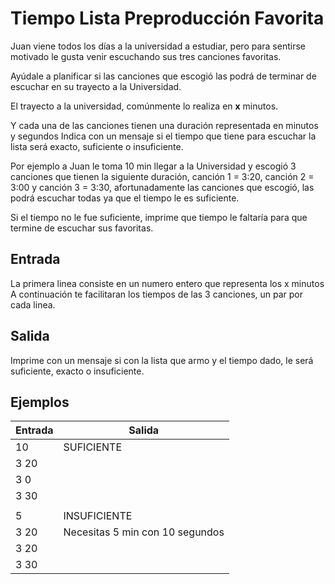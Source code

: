 # Tiempo Lista Preproducción Favorita

Juan viene todos los días a la universidad a estudiar, pero para sentirse motivado le gusta venir escuchando sus tres canciones favoritas.

Ayúdale a planificar si las canciones que escogió las podrá de terminar de escuchar en su trayecto a la Universidad.

El trayecto a la universidad, comúnmente lo realiza en **x** minutos.

Y cada una de las canciones tienen una duración representada en minutos y segundos
Indica con un mensaje si el tiempo que tiene para escuchar la lista será exacto, suficiente o insuficiente.

Por ejemplo a Juan le toma 10 min llegar a la Universidad y escogió 3 canciones que tienen la siguiente duración, canción 1 = 3:20, canción 2 = 3:00 y canción 3 = 3:30, afortunadamente las canciones que escogió, las podrá escuchar todas ya que el tiempo le es suficiente.

Si el tiempo no le fue suficiente, imprime que tiempo le faltaría para que termine de escuchar sus favoritas.

## Entrada

La primera linea consiste en un numero entero que representa los x minutos
A continuación te facilitaran los tiempos de las 3 canciones, un par por cada linea.

## Salida

Imprime con un mensaje si con la lista que armo y el tiempo dado, le será suficiente, exacto o insuficiente.
## Ejemplos
|Entrada| Salida  |
|--|--|
|  10|  SUFICIENTE|
|  3 20|  |
|  3 0|  |
|  3 30|  |
|  |  |
|  5| INSUFICIENTE |
|  3 20|  Necesitas 5 min con 10 segundos|
|  3 20|  |
|  3 30|  |
